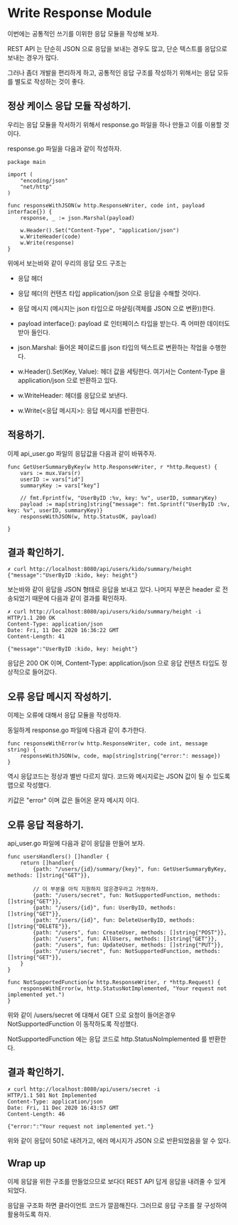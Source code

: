 # Write Response Module

이번에는 공통적인 쓰기를 이위한 응답 모듈을 작성해 보자. 

REST API 는 단순히 JSON 으로 응답을 보내는 경우도 많고, 단순 텍스트를 응답으로 보내는 경우가 많다. 

그러나 좀더 개발을 편리하게 하고, 공통적인 응답 구조를 작성하기 위해서는 응답 모듀를 별도로 작성하는 것이 좋다. 

## 정상 케이스 응답 모듈 작성하기. 

우리는 응답 모듈을 작서하기 위해서 response.go 파일을 하나 만들고 이를 이용할 것이다. 

response.go 파일을 다음과 같이 작성하자. 

```
package main

import (
	"encoding/json"
	"net/http"
)

func responseWithJSON(w http.ResponseWriter, code int, payload interface{}) {
	response, _ := json.Marshal(payload)

	w.Header().Set("Content-Type", "application/json")
	w.WriteHeader(code)
	w.Write(response)
}

```

위에서 보는바와 같이 우리의 응답 모드 구조는 

- 응답 헤더
- 응답 헤더의 컨텐츠 타입 application/json 으로 응답을 수해할 것이다. 
- 응답 메시지 (메시지는 json 타입으로 마샬링(객체를 JSON 으로 변환))한다. 
  
- payload interface{}: payload 로 인터페이스 타입을 받는다. 즉 어떠한 데이터도 받아 들인다. 
- json.Marshal: 들어온 페이로드를 json 타입의 텍스트로 변환하는 작업을 수행한다. 
- w.Header().Set(Key, Value): 헤더 값을 세팅한다. 여기서는 Content-Type 을 application/json 으로 반환하고 있다. 
- w.WriteHeader: 헤더를 응답으로 보낸다. 
- w.Write(<응답 메시지>): 응답 메시지를 반환한다. 

## 적용하기. 

이제 api_user.go 파일의 응답값을 다음과 같이 바꿔주자. 

```
func GetUserSummaryByKey(w http.ResponseWriter, r *http.Request) {
	vars := mux.Vars(r)
	userID := vars["id"]
	summaryKey := vars["key"]

	// fmt.Fprintf(w, "UserByID :%v, key: %v", userID, summaryKey)
	payload := map[string]string{"message": fmt.Sprintf("UserByID :%v, key: %v", userID, summaryKey)}
	responseWithJSON(w, http.StatusOK, payload)

}
```

## 결과 확인하기. 

```
✗ curl http://localhost:8080/api/users/kido/summary/height
{"message":"UserByID :kido, key: height"}
```

보는바와 같이 응답을 JSON 형태로 응답을 보내고 있다. 나머지 부분은 header 로 전송되었기 때문에 다음과 같이 결과를 확인하자. 

```
✗ curl http://localhost:8080/api/users/kido/summary/height -i
HTTP/1.1 200 OK
Content-Type: application/json
Date: Fri, 11 Dec 2020 16:36:22 GMT
Content-Length: 41

{"message":"UserByID :kido, key: height"}
```

응답은 200 OK 이며, Content-Type: application/json 으로 응답 컨텐츠 타입도 정상적으로 들어갔다. 


## 오류 응답 메시지 작성하기. 

이제는 오류에 대해서 응답 모듈을 작성하자. 

동일하게 response.go 파일에 다음과 같이 추가한다. 

```
func responseWithError(w http.ResponseWriter, code int, message string) {
	responseWithJSON(w, code, map[string]string{"error:": message})
}
```

역시 응답코드는 정상과 별반 다르지 않다. 코드와 메시지로는 JSON 값이 될 수 있도록 맵으로 작성했다. 

키값은 "error" 이며 값은 들어온 문자 메시지 이다. 

## 오류 응답 적용하기. 

api_user.go 파일에 다음과 같이 응답을 만들어 보자. 

```
func usersHandlers() []handler {
	return []handler{
		{path: "/users/{id}/summary/{key}", fun: GetUserSummaryByKey, methods: []string{"GET"}},

        // 이 부분을 아직 지원하지 않은경우라고 가정하자. 
		{path: "/users/secret", fun: NotSupportedFunction, methods: []string{"GET"}},
		{path: "/users/{id}", fun: UserByID, methods: []string{"GET"}},
		{path: "/users/{id}", fun: DeleteUserByID, methods: []string{"DELETE"}},
		{path: "/users", fun: CreateUser, methods: []string{"POST"}},
		{path: "/users", fun: AllUsers, methods: []string{"GET"}},
		{path: "/users", fun: UpdateUser, methods: []string{"PUT"}},
		{path: "/users/secret", fun: NotSupportedFunction, methods: []string{"GET"}},
	}
}

func NotSupportedFunction(w http.ResponseWriter, r *http.Request) {
	responseWithError(w, http.StatusNotImplemented, "Your request not implemented yet.")
}
```

위와 같이 /users/secret 에 대해서 GET 으로 요청이 들어온경우 NotSupportedFunction 이 동작하도록 작성했다. 

NotSupportedFunction 에는 응답 코드로 http.StatusNoImplemented 를 반환한다. 

## 결과 확인하기. 

```
✗ curl http://localhost:8080/api/users/secret -i
HTTP/1.1 501 Not Implemented
Content-Type: application/json
Date: Fri, 11 Dec 2020 16:43:57 GMT
Content-Length: 46

{"error:":"Your request not implemented yet."}
```

위와 같이 응답이 501로 내려가고, 에러 메시지가 JSON 으로 반환되었음을 알 수 있다. 

## Wrap up

이제 응답을 위한 구조를 만들었으므로 보다더 REST API 답게 응답을 내려줄 수 있게 되었다. 

응답을 구조화 하면 클라이언트 코드가 깔끔해진다. 그러므로 응답 구조를 잘 구성하여 활용하도록 하자. 